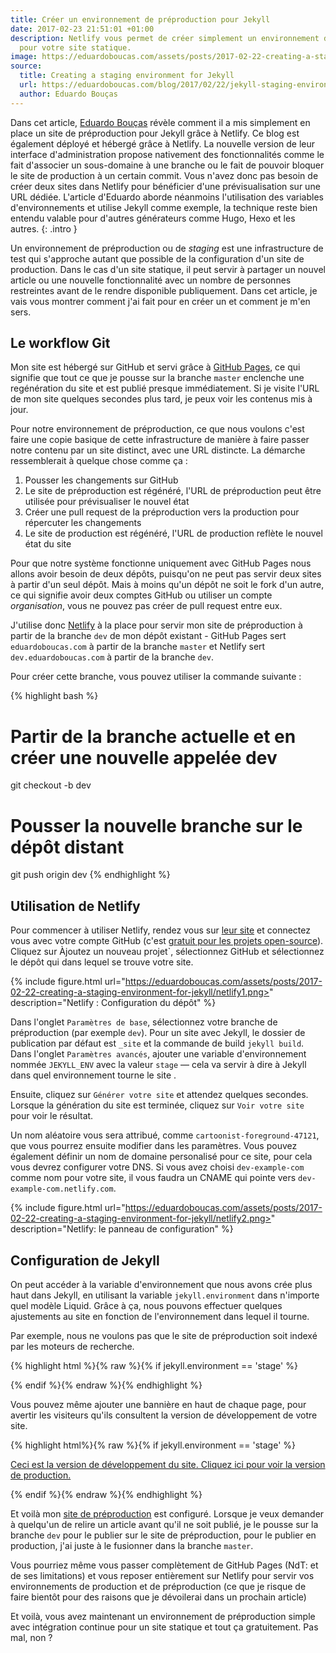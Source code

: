 ```yaml
---
title: Créer un environnement de préproduction pour Jekyll
date: 2017-02-23 21:51:01 +01:00
description: Netlify vous permet de créer simplement un environnement de pré-production
  pour votre site statique.
image: https://eduardoboucas.com/assets/posts/2017-02-22-creating-a-staging-environment-for-jekyll/netlify1.png
source:
  title: Creating a staging environment for Jekyll
  url: https://eduardoboucas.com/blog/2017/02/22/jekyll-staging-environment.html
  author: Eduardo Bouças
---
```


Dans cet article, [Eduardo Bouças](https://eduardoboucas.com/) révèle comment il a mis simplement en place un site de préproduction pour Jekyll grâce à Netlify. Ce blog est également déployé et hébergé grâce à Netlify. La nouvelle version de leur interface d'administration propose nativement des fonctionnalités comme le fait d'associer un sous-domaine à une branche ou le fait de pouvoir bloquer le site de production à un certain commit. Vous n'avez donc pas besoin de créer deux sites dans Netlify pour bénéficier d'une prévisualisation sur une URL dédiée. L'article d'Eduardo aborde néanmoins l'utilisation des variables d'environnements et utilise Jekyll comme exemple, la technique reste bien entendu valable pour d'autres générateurs comme Hugo, Hexo et les autres.
{: .intro }

Un environnement de préproduction ou de _staging_ est une infrastructure de test qui s'approche autant que possible de la configuration d'un site de production. Dans le cas d'un site statique, il peut servir à partager un nouvel article ou une nouvelle fonctionnalité avec un nombre de personnes restreintes avant de le rendre disponible publiquement. Dans cet article, je vais vous montrer comment j'ai fait pour en créer un et comment je m'en sers.

## Le workflow Git

Mon site est hébergé sur GitHub et servi grâce à [GitHub Pages](https://pages.github.com/), ce qui signifie que tout ce que je pousse sur la branche `master` enclenche une regénération du site et est publié presque immédiatement. Si je visite l'URL de mon site quelques secondes plus tard, je peux voir les contenus mis à jour.

Pour notre environnement de préproduction, ce que nous voulons c'est faire une copie basique de cette infrastructure de manière à faire passer notre contenu par un site distinct, avec une URL distincte. La démarche ressemblerait à quelque chose comme ça :

1. Pousser les changements sur GitHub
2. Le site de préproduction est régénéré, l'URL de préproduction peut être utilisée pour prévisualiser le nouvel état
3. Créer une pull request de la préproduction vers la production pour répercuter les changements
4. Le site de production est régénéré, l'URL de production reflète le nouvel état du site

Pour que notre système fonctionne uniquement avec GitHub Pages nous allons avoir besoin de deux dépôts, puisqu'on ne peut pas servir deux sites à partir d'un seul dépôt. Mais à moins qu'un dépôt ne soit le fork d'un autre, ce qui signifie avoir deux comptes GitHub ou utiliser un compte _organisation_, vous ne pouvez pas créer de pull request entre eux.

J'utilise donc [Netlify](https://netlify.com) à la place pour servir mon site de préproduction à partir de la branche `dev` de mon dépôt existant - GitHub Pages sert `eduardoboucas.com` à partir de la branche `master` et Netlify sert  `dev.eduardoboucas.com` à partir de la branche `dev`.

Pour créer cette branche, vous pouvez utiliser la commande suivante :

{% highlight bash %}

# Partir de la branche actuelle et en créer une nouvelle appelée dev

git checkout -b dev

# Pousser la nouvelle branche sur le dépôt distant

git push origin dev
{% endhighlight %}

## Utilisation de Netlify

Pour commencer à utiliser Netlify, rendez vous sur [leur site](https://netlify.com) et connectez vous avec votre compte GitHub (c'est [gratuit pour les projets open-source](https://netlify.com/pricing/)). Cliquez sur Àjoutez un nouveau projet\`, sélectionnez GitHub et sélectionnez le dépôt qui dans lequel se trouve votre site.

{% include figure.html url="https://eduardoboucas.com/assets/posts/2017-02-22-creating-a-staging-environment-for-jekyll/netlify1.png>" description="Netlify : Configuration du dépôt" %}

Dans l'onglet `Paramètres de base`, sélectionnez votre branche de préproduction (par exemple `dev`). Pour un site avec Jekyll, le dossier de publication par défaut est `_site` et la commande de build `jekyll build`. Dans l'onglet `Paramètres avancés`, ajouter une variable d'environnement nommée `JEKYLL_ENV` avec la valeur `stage` — cela va servir à dire à Jekyll dans quel environnement tourne le site .

Ensuite, cliquez sur `Générer votre site` et attendez quelques secondes. Lorsque la génération du site est terminée, cliquez sur `Voir votre site` pour voir le résultat.

Un nom aléatoire vous sera attribué, comme `cartoonist-foreground-47121`, que vous pourrez ensuite modifier dans les paramètres. Vous pouvez également définir un nom de domaine personalisé pour ce site, pour cela vous devrez configurer votre DNS. Si vous avez choisi `dev-example-com` comme nom pour votre site, il vous faudra un CNAME qui pointe vers `dev-example-com.netlify.com`.

{% include figure.html url="https://eduardoboucas.com/assets/posts/2017-02-22-creating-a-staging-environment-for-jekyll/netlify2.png>" description="Netlify: le panneau de configuration" %}

## Configuration de Jekyll

On peut accéder à la variable d'environnement que nous avons crée plus haut dans Jekyll, en utilisant la variable `jekyll.environment` dans n'importe quel modèle Liquid. Grâce à ça, nous pouvons effectuer quelques ajustements au site en fonction de l'environnement dans lequel il tourne.

Par exemple, nous ne voulons pas que le site de préproduction soit indexé par les moteurs de recherche.

{% highlight html %}{% raw %}{% if jekyll.environment == 'stage' %}

  <meta name="robots" content="noindex">
{% endif %}{% endraw %}{% endhighlight %}

Vous pouvez même ajouter une bannière en haut de chaque page, pour avertir les visiteurs qu'ils consultent la version de développement de votre site.

{% highlight html%}{% raw %}{% if jekyll.environment == 'stage' %}

  <p class="banner">
    <a href="https://eduardoboucas.com">
      Ceci est la version de développement du site. Cliquez ici pour voir la version de production.
    </a>
  </p>
{% endif %}{% endraw %}{% endhighlight %}

Et voilà mon [site de préproduction](http://dev.eduardoboucas.com) est configuré. Lorsque je veux demander à quelqu'un de relire un article avant qu'il ne soit publié, je le pousse sur la branche `dev` pour le publier sur le site de préproduction, pour le publier en production, j'ai juste à le fusionner dans la branche `master`.

Vous pourriez même vous passer complètement de GitHub Pages (NdT: et de ses limitations) et vous reposer entièrement sur Netlify pour servir vos environnements de production et de préproduction (ce que je risque de faire bientôt pour des raisons que je dévoilerai dans un prochain article)

Et voilà, vous avez maintenant un environnement de préproduction simple avec intégration continue pour un site statique et tout ça gratuitement. Pas mal, non ?
